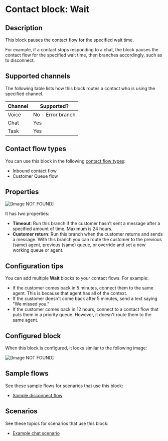 # Contact block: Wait<a name="wait"></a>

## Description<a name="wait-description"></a>

This block pauses the contact flow for the specified wait time\. 

For example, if a contact stops responding to a chat, the block pauses the contact flow for the specified wait time, then branches accordingly, such as to disconnect\.

## Supported channels<a name="wait-channels"></a>

The following table lists how this block routes a contact who is using the specified channel\. 


| Channel | Supported? | 
| --- | --- | 
| Voice | No \- Error branch | 
| Chat | Yes | 
| Task | Yes | 

## Contact flow types<a name="wait-types"></a>

You can use this block in the following [contact flow types](create-contact-flow.md#contact-flow-types):
+ Inbound contact flow
+ Customer Queue flow

## Properties<a name="wait-properties"></a>

![\[Image NOT FOUND\]](http://docs.aws.amazon.com/connect/latest/adminguide/images/wait-properties.png)

It has two properties: 
+ **Timeout**: Run this branch if the customer hasn't sent a message after a specified amount of time\. Maximum is 24 hours\.
+ **Customer return**: Run this branch when the customer returns and sends a message\. With this branch you can route the customer to the previous \(same\) agent, previous \(same\) queue, or override and set a new working queue or agent\. 

## Configuration tips<a name="wait-tips"></a>

You can add multiple **Wait** blocks to your contact flows\. For example: 
+ If the customer comes back in 5 minutes, connect them to the same agent\. This is because that agent has all of the context\.
+ If the customer doesn't come back after 5 minutes, send a text saying "We missed you\." 
+ If the customer comes back in 12 hours, connect to a contact flow that puts them in a priority queue\. However, it doesn't route them to the same agent\.

## Configured block<a name="wait-configured"></a>

When this block is configured, it looks similar to the following image:

![\[Image NOT FOUND\]](http://docs.aws.amazon.com/connect/latest/adminguide/images/wait-configured.png)

## Sample flows<a name="wait-samples"></a>

See these sample flows for scenarios that use this block:
+ [Sample disconnect flow](sample-disconnect.md)

## Scenarios<a name="wait-scenarios"></a>

See these topics for scenarios that use this block:
+ [Example chat scenario](chat.md#example-chat-scenario)